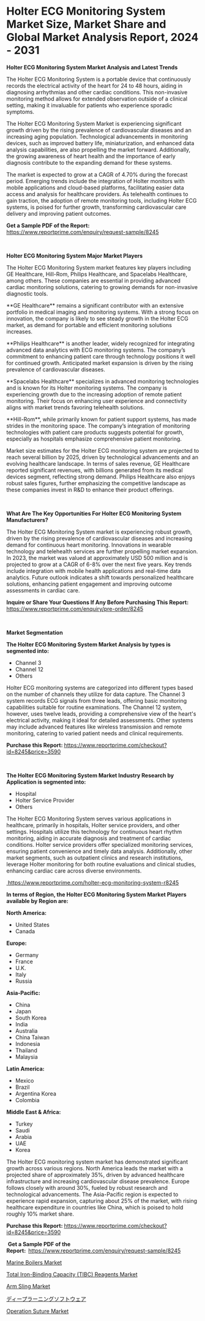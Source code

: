 <p><h1>Holter ECG Monitoring System Market Size, Market Share and Global Market Analysis Report, 2024 - 2031</h1></p><p><strong>Holter ECG Monitoring System Market Analysis and Latest Trends</strong></p>
<p><p>The Holter ECG Monitoring System is a portable device that continuously records the electrical activity of the heart for 24 to 48 hours, aiding in diagnosing arrhythmias and other cardiac conditions. This non-invasive monitoring method allows for extended observation outside of a clinical setting, making it invaluable for patients who experience sporadic symptoms.</p><p>The Holter ECG Monitoring System Market is experiencing significant growth driven by the rising prevalence of cardiovascular diseases and an increasing aging population. Technological advancements in monitoring devices, such as improved battery life, miniaturization, and enhanced data analysis capabilities, are also propelling the market forward. Additionally, the growing awareness of heart health and the importance of early diagnosis contribute to the expanding demand for these systems.</p><p>The market is expected to grow at a CAGR of 4.70% during the forecast period. Emerging trends include the integration of Holter monitors with mobile applications and cloud-based platforms, facilitating easier data access and analysis for healthcare providers. As telehealth continues to gain traction, the adoption of remote monitoring tools, including Holter ECG systems, is poised for further growth, transforming cardiovascular care delivery and improving patient outcomes.</p></p>
<p><strong>Get a Sample PDF of the Report:&nbsp;</strong> <a href="https://www.reportprime.com/enquiry/request-sample/8245">https://www.reportprime.com/enquiry/request-sample/8245</a></p>
<p>&nbsp;</p>
<p><strong>Holter ECG Monitoring System Major Market Players</strong></p>
<p><p>The Holter ECG Monitoring System market features key players including GE Healthcare, Hill-Rom, Philips Healthcare, and Spacelabs Healthcare, among others. These companies are essential in providing advanced cardiac monitoring solutions, catering to growing demands for non-invasive diagnostic tools.</p><p>**GE Healthcare** remains a significant contributor with an extensive portfolio in medical imaging and monitoring systems. With a strong focus on innovation, the company is likely to see steady growth in the Holter ECG market, as demand for portable and efficient monitoring solutions increases.</p><p>**Philips Healthcare** is another leader, widely recognized for integrating advanced data analytics with ECG monitoring systems. The company’s commitment to enhancing patient care through technology positions it well for continued growth. Anticipated market expansion is driven by the rising prevalence of cardiovascular diseases.</p><p>**Spacelabs Healthcare** specializes in advanced monitoring technologies and is known for its Holter monitoring systems. The company is experiencing growth due to the increasing adoption of remote patient monitoring. Their focus on enhancing user experience and connectivity aligns with market trends favoring telehealth solutions.</p><p>**Hill-Rom**, while primarily known for patient support systems, has made strides in the monitoring space. The company’s integration of monitoring technologies with patient care products suggests potential for growth, especially as hospitals emphasize comprehensive patient monitoring.</p><p>Market size estimates for the Holter ECG monitoring system are projected to reach several billion by 2025, driven by technological advancements and an evolving healthcare landscape. In terms of sales revenue, GE Healthcare reported significant revenues, with billions generated from its medical devices segment, reflecting strong demand. Philips Healthcare also enjoys robust sales figures, further emphasizing the competitive landscape as these companies invest in R&D to enhance their product offerings.</p></p>
<p>&nbsp;</p>
<p><strong>What Are The Key Opportunities For Holter ECG Monitoring System Manufacturers?</strong></p>
<p><p>The Holter ECG Monitoring System market is experiencing robust growth, driven by the rising prevalence of cardiovascular diseases and increasing demand for continuous heart monitoring. Innovations in wearable technology and telehealth services are further propelling market expansion. In 2023, the market was valued at approximately USD 500 million and is projected to grow at a CAGR of 6-8% over the next five years. Key trends include integration with mobile health applications and real-time data analytics. Future outlook indicates a shift towards personalized healthcare solutions, enhancing patient engagement and improving outcome assessments in cardiac care.</p></p>
<p><strong>Inquire or Share Your Questions If Any Before Purchasing This Report:</strong> <a href="https://www.reportprime.com/enquiry/pre-order/8245">https://www.reportprime.com/enquiry/pre-order/8245</a></p>
<p>&nbsp;</p>
<p><strong>Market Segmentation</strong></p>
<p><strong>The Holter ECG Monitoring System Market Analysis by types is segmented into:</strong></p>
<p><ul><li>Channel 3</li><li>Channel 12</li><li>Others</li></ul></p>
<p><p>Holter ECG monitoring systems are categorized into different types based on the number of channels they utilize for data capture. The Channel 3 system records ECG signals from three leads, offering basic monitoring capabilities suitable for routine examinations. The Channel 12 system, however, uses twelve leads, providing a comprehensive view of the heart's electrical activity, making it ideal for detailed assessments. Other systems may include advanced features like wireless transmission and remote monitoring, catering to varied patient needs and clinical requirements.</p></p>
<p><strong>Purchase this Report:&nbsp;</strong><a href="https://www.reportprime.com/checkout?id=8245&price=3590">https://www.reportprime.com/checkout?id=8245&price=3590</a></p>
<p>&nbsp;</p>
<p><strong>The Holter ECG Monitoring System Market Industry Research by Application is segmented into:</strong></p>
<p><ul><li>Hospital</li><li>Holter Service Provider</li><li>Others</li></ul></p>
<p><p>The Holter ECG Monitoring System serves various applications in healthcare, primarily in hospitals, Holter service providers, and other settings. Hospitals utilize this technology for continuous heart rhythm monitoring, aiding in accurate diagnosis and treatment of cardiac conditions. Holter service providers offer specialized monitoring services, ensuring patient convenience and timely data analysis. Additionally, other market segments, such as outpatient clinics and research institutions, leverage Holter monitoring for both routine evaluations and clinical studies, enhancing cardiac care across diverse environments.</p></p>
<p><a href="https://www.reportprime.com/holter-ecg-monitoring-system-r8245">&nbsp;https://www.reportprime.com/holter-ecg-monitoring-system-r8245</a></p>
<p><strong>In terms of Region, the Holter ECG Monitoring System Market Players available by Region are:</strong></p>
<p>
    <p> <strong> North America: </strong>
        <ul>
            <li>United States</li>
            <li>Canada</li>
        </ul>
        </p> 
    <p> <strong> Europe: </strong>
        <ul>
            <li>Germany</li>
            <li>France</li>
            <li>U.K.</li>
            <li>Italy</li>
            <li>Russia</li>
        </ul>
        </p> 
    <p> <strong> Asia-Pacific: </strong>
        <ul>
            <li>China</li>
            <li>Japan</li>
            <li>South Korea</li>
            <li>India</li>
            <li>Australia</li>
            <li>China Taiwan</li>
            <li>Indonesia</li>
            <li>Thailand</li>
            <li>Malaysia</li>
        </ul>
        </p> 
    <p> <strong> Latin America: </strong>
        <ul>
            <li>Mexico</li>
            <li>Brazil</li>
            <li>Argentina Korea</li>
            <li>Colombia</li>
        </ul>
        </p> 
    <p> <strong> Middle East & Africa: </strong>
        <ul>
            <li>Turkey</li>
            <li>Saudi</li>
            <li>Arabia</li>
            <li>UAE</li>
            <li>Korea</li>
        </ul>
    </p>
    </p>
<p><p>The Holter ECG monitoring system market has demonstrated significant growth across various regions. North America leads the market with a projected share of approximately 35%, driven by advanced healthcare infrastructure and increasing cardiovascular disease prevalence. Europe follows closely with around 30%, fueled by robust research and technological advancements. The Asia-Pacific region is expected to experience rapid expansion, capturing about 25% of the market, with rising healthcare expenditure in countries like China, which is poised to hold roughly 10% market share.</p></p>
<p><strong>Purchase this Report: </strong><a href="https://www.reportprime.com/checkout?id=8245&price=3590">https://www.reportprime.com/checkout?id=8245&price=3590</a></p>
<p>&nbsp;<strong>Get a Sample PDF of the Report:&nbsp;&nbsp;</strong><a href="https://www.reportprime.com/enquiry/request-sample/8245">https://www.reportprime.com/enquiry/request-sample/8245</a></p>
<p><strong></strong></p>
<p><p><a href="https://www.linkedin.com/pulse/marine-boilers-market-share-size-trends-industry-analysis-unl4e?trackingId=cr2lEqmyT0yx%2B%2B%2F15hu2ww%3D%3D">Marine Boilers Market</a></p><p><a href="https://issuu.com/reportprime-2/docs/total-iron-binding-capacity-tibc-re_8f7a8e301613d6">Total Iron-Binding Capacity (TIBC) Reagents Market</a></p><p><a href="https://github.com/AbbasMahmud554/Market-Research-Report-List-1/blob/main/arm-sling-market.md">Arm Sling Market</a></p><p><a href="https://medium.com/@lindakreitz2023/deep-learning-software-market-%E3%81%AE%E3%82%B0%E3%83%AD%E3%83%BC%E3%83%90%E3%83%AB%E5%B8%82%E5%A0%B4%E6%A6%82%E8%A6%81%E3%81%AF-%E4%B8%96%E7%95%8C%E3%81%8A%E3%82%88%E3%81%B3%E4%B8%BB%E8%A6%81%E5%B8%82%E5%A0%B4%E3%81%AB%E3%81%8A%E3%81%91%E3%82%8B%E6%A5%AD%E7%95%8C%E3%81%AB%E5%BD%B1%E9%9F%BF%E3%82%92%E4%B8%8E%E3%81%88%E3%82%8B%E4%B8%BB%E8%A6%81%E3%81%AA%E3%83%88%E3%83%AC%E3%83%B3%E3%83%89%E3%81%AB%E3%81%A4%E3%81%84%E3%81%A6-%E7%8B%AC%E8%87%AA%E3%81%AE%E8%A6%96%E7%82%B9%E3%82%92%E6%8F%90%E4%BE%9B%E3%81%97%E3%81%BE%E3%81%99-2b86dc874f89">ディープラーニングソフトウェア</a></p><p><a href="https://github.com/JakirUddin511/Market-Research-Report-List-1/blob/main/operation-suture-market.md">Operation Suture Market</a></p></p>